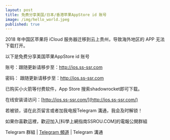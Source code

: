 ```yaml
---
layout: post
title: 免费分享美国/日本/香港苹果AppStore id 账号
image: /img/hello_world.jpeg
published: true
---
```


2018 年中国区苹果将 iCloud 服务器迁移到云上贵州，导致海外地区的 APP 无法下载打开。

以下是免费分享美国苹果AppStore id 账号

账号：跟随更新请移步至：http://ios.ss-ssr.com

密码： 跟随更新请移步至：http://ios.ss-ssr.com

已购买小火箭等付费软件，App Store 搜索shadowrocket即可下载。

在线安装请访问：[http://ios.ss-ssr.com/](http://ios.ss-ssr.com/) 

若被锁，请在此页留言或者加我电报Telegram 溝通，我会及时解锁！

如果你喜歡這裡，歡迎加入[科學上網指南SSROU.COM]的電報公開群組

Telegram 群組 | [Telegram 頻道](https://t.me/freessssr) | Telegram 溝通
